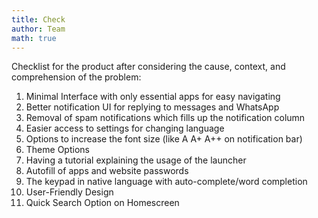 ```yaml
---
title: Check
author: Team
math: true
---
```


Checklist for the product after considering the cause, context, and comprehension of the problem:
<ol class="p-0">
<li class="list-unstyled"><i class="far fa-check-square fa-fw ml-2 mr-2"></i><span>Minimal Interface with only essential apps for easy navigating</span></li>
<li class="list-unstyled"><i class="far fa-check-square fa-fw ml-2 mr-2"></i><span>Better notification UI for replying to messages and WhatsApp</span></li>
<li class="list-unstyled"><i class="far fa-check-square fa-fw ml-2 mr-2"></i><span>Removal of spam notifications which fills up the notification column</span></li>
<li class="list-unstyled"><i class="far fa-check-square fa-fw ml-2 mr-2"></i><span>Easier access to settings for changing language</span></li>
<li class="list-unstyled"><i class="far fa-check-square fa-fw ml-2 mr-2"></i><span>Options to increase the font size (like A A+ A++ on notification bar)</span></li>
<li class="list-unstyled"><i class="far fa-check-square fa-fw ml-2 mr-2"></i><span>Theme Options</span></li>
<li class="list-unstyled"><i class="far fa-check-square fa-fw ml-2 mr-2"></i><span>Having a tutorial explaining the usage of the launcher</span></li>
<li class="list-unstyled"><i class="far fa-check-square fa-fw ml-2 mr-2"></i><span>Autofill of apps and website passwords </span></li>
<li class="list-unstyled"><i class="far fa-check-square fa-fw ml-2 mr-2"></i><span>The keypad in native language with auto-complete/word completion</span></li>
<li class="list-unstyled"><i class="far fa-check-square fa-fw ml-2 mr-2"></i><span>User-Friendly Design</span></li>
<li class="list-unstyled"><i class="far fa-check-square fa-fw ml-2 mr-2"></i><span>Quick Search Option on Homescreen</span></li>
</ol>